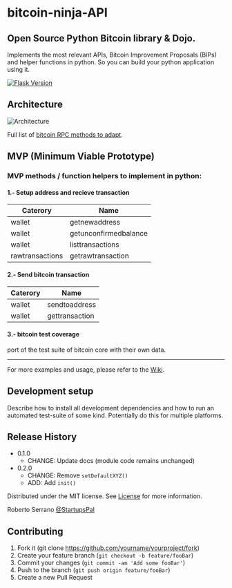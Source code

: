 # bitcoin-ninja-API
  
## Open Source Python Bitcoin library &amp; Dojo.
   
Implements the most relevant APIs, Bitcoin Improvement Proposals (BIPs) and helper functions in python. 
So you can build your python application using it.

[![Flask Version][flask-image]][flask-url]


## Architecture 

![Architecture]()


Full list of [bitcoin RPC methods to adapt](https://github.com/bsg-dojo/bitcoin-ninja-API/blob/master/RPCMethodstoImplement.py).

## MVP (Minimum Viable Prototype) 

### MVP methods / function helpers to implement in python:


#### 1.- Setup address and recieve transaction

| Caterory        | Name                     |
| --------------- | ------------------------ |
| wallet          | getnewaddress            |
| wallet          | getunconfirmedbalance    |
| wallet          | listtransactions         |
| rawtransactions | getrawtransaction        |

#### 2.- Send bitcoin transaction 

| Caterory        | Name                     |
| --------------- |------------------------- |
| wallet          | sendtoaddress            |
| wallet          | gettransaction           |
 

#### 3.- bitcoin test coverage
port of the test suite of bitcoin core with their own data.

---

For more examples and usage, please refer to the [Wiki](https://github.com/bsg-dojo/bitcoin-ninja-API/blob/master/RPCMethodstoImplement.py).

## Development setup

Describe how to install all development dependencies and how to run an automated test-suite of some kind. Potentially do this for multiple platforms.

## Release History


* 0.1.0
    * CHANGE: Update docs (module code remains unchanged)
* 0.2.0
    * CHANGE: Remove `setDefaultXYZ()`
    * ADD: Add `init()`


Distributed under the MIT license. See 
[License](https://github.com/bsg-dojo/bitcoin-ninja-API/blob/master/LICENSE)
for more information. 


Roberto Serrano [@StartupsPal](https://twitter.com/StarupsPal)

## Contributing

1. Fork it (git clone <https://github.com/yourname/yourproject/fork>)
2. Create your feature branch (`git checkout -b feature/fooBar`)
3. Commit your changes (`git commit -am 'Add some fooBar'`)
4. Push to the branch (`git push origin feature/fooBar`)
5. Create a new Pull Request

<!-- Markdown link & img dfn's -->
[flask-image]: https://img.shields.io/badge/1.0.2-Flask-green.svg 
[flask-url]: https://www.fullstackpython.com/flask.html
 

